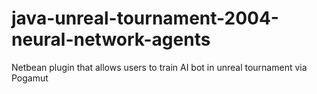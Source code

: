 # java-unreal-tournament-2004-neural-network-agents
Netbean plugin that allows users to train AI bot in unreal tournament via Pogamut
